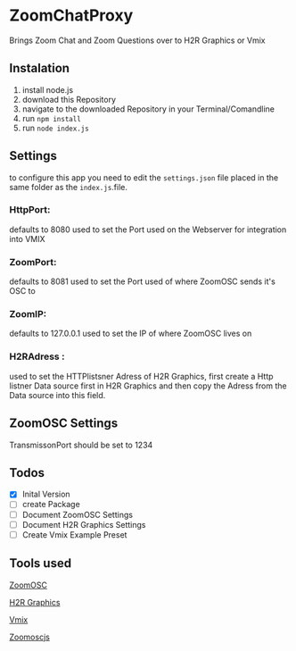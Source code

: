 # ZoomChatProxy 

Brings Zoom Chat and Zoom Questions over to H2R Graphics or Vmix 

## Instalation 
1. install node.js
2. download this Repository 
3. navigate to the downloaded Repository in your Terminal/Comandline
4. run `npm install`
5. run `node index.js`

## Settings 
to configure this app you need to edit the `settings.json` file placed in the same folder as the `index.js`.file.
### HttpPort:
defaults to 8080
used to set the Port used on the Webserver for integration into VMIX 

### ZoomPort:
defaults to 8081
used to set the Port used of where ZoomOSC sends it's OSC to
### ZoomIP:
defaults to 127.0.0.1 
used to set the IP of where ZoomOSC lives on
### H2RAdress :
used to set the HTTPlistsner Adress of H2R Graphics, first create a Http listner Data source first in H2R Graphics and then copy the Adress from the Data source into this field.
## ZoomOSC Settings
TransmissonPort should be set to 1234


## Todos 
- [x] Inital Version
- [ ] create Package
- [ ] Document ZoomOSC Settings 
- [ ] Document H2R Graphics Settings 
- [ ] Create Vmix Example Preset 

## Tools used 
[ZoomOSC](https://www.liminalet.com/zoomosc)

[H2R Graphics](https://h2r.graphics)

[Vmix](https://www.vmix.com)

[Zoomoscjs](https://www.npmjs.com/package/@bytehive/zoomoscjs)
